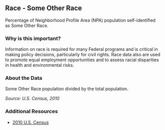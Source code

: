 ## Race - Some Other Race
Percentage of Neighborhood Profile Area (NPA) population self-identified as Some Other Race.

### Why is this important?
Information on race is required for many Federal programs and is critical in making policy decisions, particularly for civil rights. Race data also are used to promote equal employment opportunities and to assess racial disparities in health and environmental risks.

### About the Data
Some Other Race population divided by the total population.

_Source: U.S. Census, 2010_

### Additional Resources
+ [2010 U.S. Census](http://www.census.gov/2010census/data/)
